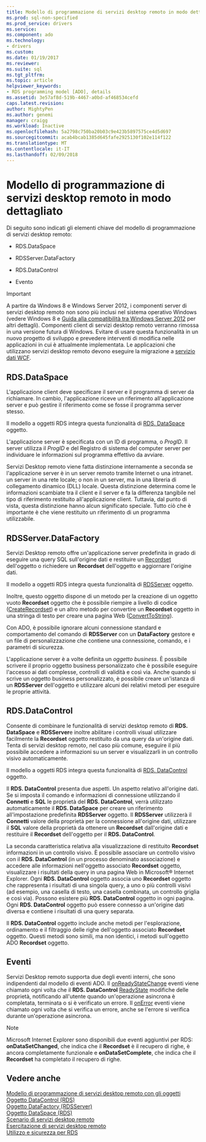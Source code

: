 ```yaml
---
title: Modello di programmazione di servizi desktop remoto in modo dettagliato | Documenti Microsoft
ms.prod: sql-non-specified
ms.prod_service: drivers
ms.service: 
ms.component: ado
ms.technology:
- drivers
ms.custom: 
ms.date: 01/19/2017
ms.reviewer: 
ms.suite: sql
ms.tgt_pltfrm: 
ms.topic: article
helpviewer_keywords:
- RDS programming model [ADO], details
ms.assetid: 3e57af8d-519b-4467-a0bd-af468534cefd
caps.latest.revision: 
author: MightyPen
ms.author: genemi
manager: craigg
ms.workload: Inactive
ms.openlocfilehash: 5a2798c750ba20b03c9e423b5897575ce4d5d697
ms.sourcegitcommit: acab4bcab1385d645fafe2925130f102e114f122
ms.translationtype: MT
ms.contentlocale: it-IT
ms.lasthandoff: 02/09/2018
---
```

# <a name="rds-programming-model-in-detail"></a>Modello di programmazione di servizi desktop remoto in modo dettagliato
Di seguito sono indicati gli elementi chiave del modello di programmazione di servizi desktop remoto:  
  
-   RDS.DataSpace  
  
-   RDSServer.DataFactory  
  
-   RDS.DataControl  
  
-   Evento  
  
> [!IMPORTANT]
>  A partire da Windows 8 e Windows Server 2012, i componenti server di servizi desktop remoto non sono più inclusi nel sistema operativo Windows (vedere Windows 8 e [Guida alla compatibilità tra Windows Server 2012](https://www.microsoft.com/en-us/download/details.aspx?id=27416) per altri dettagli). Componenti client di servizi desktop remoto verranno rimossa in una versione futura di Windows. Evitare di usare questa funzionalità in un nuovo progetto di sviluppo e prevedere interventi di modifica nelle applicazioni in cui è attualmente implementata. Le applicazioni che utilizzano servizi desktop remoto devono eseguire la migrazione a [servizio dati WCF](http://go.microsoft.com/fwlink/?LinkId=199565).  
  
## <a name="rdsdataspace"></a>RDS.DataSpace  
 L'applicazione client deve specificare il server e il programma di server da richiamare. In cambio, l'applicazione riceve un riferimento all'applicazione server e può gestire il riferimento come se fosse il programma server stesso.  
  
 Il modello a oggetti RDS integra questa funzionalità di [RDS. DataSpace](../../../ado/reference/rds-api/dataspace-object-rds.md) oggetto.  
  
 L'applicazione server è specificata con un ID di programma, o *ProgID*. Il server utilizza il *ProgID* e del Registro di sistema del computer server per individuare le informazioni sul programma effettivo da avviare.  
  
 Servizi Desktop remoto viene fatta distinzione internamente a seconda se l'applicazione server è in un server remoto tramite Internet o una intranet. un server in una rete locale; o non in un server, ma in una libreria di collegamento dinamico (DLL) locale. Questa distinzione determina come le informazioni scambiate tra il client e il server e fa la differenza tangibile nel tipo di riferimento restituito all'applicazione client. Tuttavia, dal punto di vista, questa distinzione hanno alcun significato speciale. Tutto ciò che è importante è che viene restituito un riferimento di un programma utilizzabile.  
  
## <a name="rdsserverdatafactory"></a>RDSServer.DataFactory  
 Servizi Desktop remoto offre un'applicazione server predefinita in grado di eseguire una query SQL sull'origine dati e restituire un [Recordset](../../../ado/reference/ado-api/recordset-object-ado.md) dell'oggetto o richiedere un **Recordset** dell'oggetto e aggiornare l'origine dati.  
  
 Il modello a oggetti RDS integra questa funzionalità di [RDSServer](../../../ado/reference/rds-api/datafactory-object-rdsserver.md) oggetto.  
  
 Inoltre, questo oggetto dispone di un metodo per la creazione di un oggetto vuoto **Recordset** oggetto che è possibile riempire a livello di codice ([CreateRecordset](../../../ado/reference/rds-api/createrecordset-method-rds.md)) e un altro metodo per convertire un **Recordset**  oggetto in una stringa di testo per creare una pagina Web ([ConvertToString](../../../ado/reference/rds-api/converttostring-method-rds.md)).  
  
 Con ADO, è possibile ignorare alcuni connessione standard e comportamento del comando di **RDSServer** con un **DataFactory** gestore e un file di personalizzazione che contiene una connessione, comando, e i parametri di sicurezza.  
  
 L'applicazione server è a volte definita un *oggetto business*. È possibile scrivere il proprio oggetto business personalizzato che è possibile eseguire l'accesso ai dati complesse, controlli di validità e così via. Anche quando si scrive un oggetto business personalizzato, è possibile creare un'istanza di un **RDSServer** dell'oggetto e utilizzare alcuni dei relativi metodi per eseguire le proprie attività.  
  
## <a name="rdsdatacontrol"></a>RDS.DataControl  
 Consente di combinare le funzionalità di servizi desktop remoto di **RDS. DataSpace** e **RDSServer**e inoltre abilitare i controlli visual utilizzare facilmente la **Recordset** oggetto restituito da una query da un'origine dati. Tenta di servizi desktop remoto, nel caso più comune, eseguire il più possibile accedere a informazioni su un server e visualizzarli in un controllo visivo automaticamente.  
  
 Il modello a oggetti RDS integra questa funzionalità di [RDS. DataControl](../../../ado/reference/rds-api/datacontrol-object-rds.md) oggetto.  
  
 Il **RDS. DataControl** presenta due aspetti. Un aspetto relativo all'origine dati. Se si imposta il comando e informazioni di connessione utilizzando il **Connetti** e **SQL** le proprietà del **RDS. DataControl**, verrà utilizzato automaticamente il **RDS. DataSpace** per creare un riferimento all'impostazione predefinita **RDSServer** oggetto. Il **RDSServer** utilizzerà il **Connetti** valore della proprietà per la connessione all'origine dati, utilizzare il **SQL** valore della proprietà da ottenere un  **Recordset** dall'origine dati e restituire il **Recordset** dell'oggetto per il **RDS. DataControl**.  
  
 La seconda caratteristica relativa alla visualizzazione di restituito **Recordset** informazioni in un controllo visivo. È possibile associare un controllo visivo con il **RDS. DataControl** (in un processo denominato associazione) e accedere alle informazioni nell'oggetto associato **Recordset** oggetto, visualizzare i risultati della query in una pagina Web in Microsoft® Internet Explorer. Ogni **RDS. DataControl** oggetto associa uno **Recordset** oggetto che rappresenta i risultati di una singola query, a uno o più controlli visivi (ad esempio, una casella di testo, una casella combinata, un controllo griglia e così via). Possono esistere più **RDS. DataControl** oggetto in ogni pagina. Ogni **RDS. DataControl** oggetto può essere connesso a un'origine dati diversa e contiene i risultati di una query separata.  
  
 Il **RDS. DataControl** oggetto include anche metodi per l'esplorazione, ordinamento e il filtraggio delle righe dell'oggetto associato **Recordset** oggetto. Questi metodi sono simili, ma non identici, i metodi sull'oggetto ADO **Recordset** oggetto.  
  
## <a name="events"></a>Eventi  
 Servizi Desktop remoto supporta due degli eventi interni, che sono indipendenti dal modello di eventi ADO. Il [onReadyStateChange](../../../ado/reference/rds-api/onreadystatechange-event-rds.md) eventi viene chiamato ogni volta che il **RDS. DataControl** [ReadyState](../../../ado/reference/rds-api/readystate-property-rds.md) modifiche delle proprietà, notificando all'utente quando un'operazione asincrona è completata, terminata o si è verificato un errore. Il [onError](../../../ado/reference/rds-api/onerror-event-rds.md) eventi viene chiamato ogni volta che si verifica un errore, anche se l'errore si verifica durante un'operazione asincrona.  
  
> [!NOTE]
>  Microsoft Internet Explorer sono disponibili due eventi aggiuntivi per RDS: **onDataSetChanged**, che indica che il **Recordset** è il recupero di righe, è ancora completamente funzionale e  **onDataSetComplete**, che indica che il **Recordset** ha completato il recupero di righe.  
  
## <a name="see-also"></a>Vedere anche  
 [Modello di programmazione di servizi desktop remoto con gli oggetti](../../../ado/guide/remote-data-service/rds-programming-model-with-objects.md)   
 [Oggetto DataControl (RDS)](../../../ado/reference/rds-api/datacontrol-object-rds.md)   
 [Oggetto DataFactory (RDSServer)](../../../ado/reference/rds-api/datafactory-object-rdsserver.md)   
 [Oggetto DataSpace (RDS)](../../../ado/reference/rds-api/dataspace-object-rds.md)   
 [Scenario di servizi desktop remoto](../../../ado/guide/remote-data-service/rds-scenario.md)   
 [Esercitazione di servizi desktop remoto](../../../ado/guide/remote-data-service/rds-tutorial.md)   
 [Utilizzo e sicurezza per RDS](../../../ado/guide/remote-data-service/rds-usage-and-security.md)



